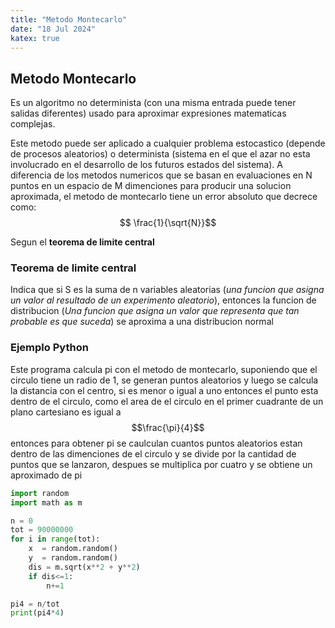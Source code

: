 ```yaml
---
title: "Metodo Montecarlo"
date: "18 Jul 2024"
katex: true
---
```


## Metodo Montecarlo

Es un algoritmo no determinista (con una misma entrada puede tener salidas diferentes) usado para aproximar expresiones matematicas complejas.

Este metodo puede ser aplicado a cualquier problema estocastico (depende de procesos aleatorios) o determinista (sistema en el que el azar no esta involucrado en el desarrollo de los futuros estados del sistema). A diferencia de los metodos numericos que se basan en
evaluaciones en N puntos en un espacio de M dimenciones para producir una solucion aproximada, el metodo de montecarlo tiene un error absoluto que decrece como:
$$ \frac{1}{\sqrt{N}}$$

Segun el **teorema de limite central**

### Teorema de limite central

Indica que si S es la suma de n variables aleatorias (*una funcion que asigna un valor al resultado de un experimento aleatorio*), entonces la funcion de distribucion (*Una funcion que asigna un valor que representa que tan probable es que suceda*) se aproxima a una
distribucion normal

### Ejemplo Python
Este programa calcula pi con el metodo de montecarlo, suponiendo que el circulo tiene un radio de 1, se generan puntos aleatorios
y luego se calcula la distancia con el centro, si es menor o igual a uno entonces el punto esta dentro de el circulo,
como el area de el circulo en el primer cuadrante de un plano cartesiano es igual a $$\frac{\pi}{4}$$ entonces para obtener pi 
se caulculan cuantos puntos aleatorios estan dentro de las dimenciones de el circulo y se divide por la cantidad de puntos que se lanzaron, despues se multiplica por cuatro y se obtiene un aproximado de pi

```py
import random
import math as m

n = 0
tot = 90000000
for i in range(tot):
    x  = random.random() 
    y  = random.random() 
    dis = m.sqrt(x**2 + y**2)
    if dis<=1:
        n+=1

pi4 = n/tot
print(pi4*4)
```
